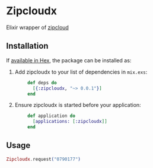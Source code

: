 # Zipcloudx

Elixir wrapper of [zipcloud](http://zipcloud.ibsnet.co.jp/doc/api)

## Installation

If [available in Hex](https://hex.pm/docs/publish), the package can be installed as:

  1. Add zipcloudx to your list of dependencies in `mix.exs`:

```elixir
        def deps do
          [{:zipcloudx, "~> 0.0.1"}]
        end
```

  2. Ensure zipcloudx is started before your application:

```elixir
        def application do
          [applications: [:zipcloudx]]
        end
```

## Usage

```elixir
Zipcloudx.request("0790177")
```
